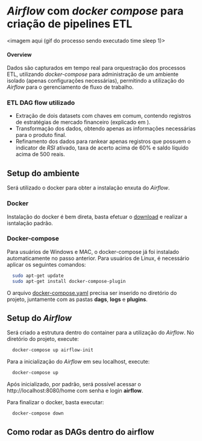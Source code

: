 
# *Airflow* com *docker compose* para criação de pipelines ETL

<imagem aqui (gif do processo sendo executado time sleep 1)>

#### Overview
Dados são capturados em tempo real para orquestração dos processos ETL,
 utilizando *docker-compose* para administração de um ambiente isolado (apenas configurações necessárias),
  permitindo a utilização do *Airflow* para o gerenciamento de fluxo de trabalho.

### ETL **DAG** flow utilizado
- Extração de dois datasets com chaves em comum, contendo registros de estratégias de mercado financeiro (explicado em <link>).
- Transformação dos dados, obtendo apenas as informações necessárias para o produto final.
- Refinamento dos dados para rankear apenas registros que possuem o indicator de *RSI* ativado, taxa de acerto acima de 60% e saldo líquido acima de 500 reais.

## Setup do ambiente
Será utilizado o docker para obter a instalação enxuta do *Airflow*.
### Docker
Instalação do docker é bem direta, basta efetuar o [download](https://www.docker.com/) e realizar a isntalação padrão.
### Docker-compose
Para usuários de Windows e MAC, o docker-compose já foi instalado automaticamente no passo anterior. Para usuários de Linux, é necessário aplicar os seguintes comandos:

```bash
  sudo apt-get update
  sudo apt-get install docker-compose-plugin
```

O arquivo [docker-compose.yaml](https://github.com/arturfc/docker-airflow-ETL-pipeline/blob/main/docker-compose.yaml) precisa ser inserido no diretório do projeto, juntamente com as pastas **dags**, **logs** e **plugins**.

## Setup do *Airflow*
Será criado a estrutura dentro do container para a utilização do *Airflow*. No diretório do projeto, execute:

```bash
  docker-compose up airflow-init
```
Para a inicialização do *Airflow* em seu localhost, execute:

```bash
  docker-compose up
```
Após inicializado, por padrão, será possível acessar o http://localhost:8080/home com senha e login **airflow**.

Para finalizar o docker, basta executar:

```bash
  docker-compose down
```

## Como rodar as DAGs dentro do airflow
